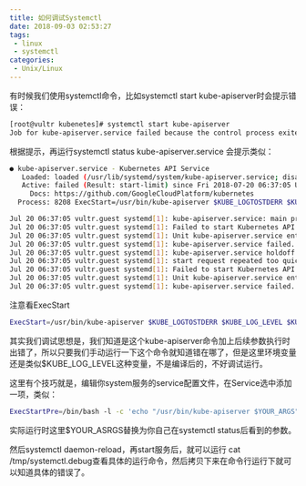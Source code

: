 ```yaml
---
title: 如何调试Systemctl
date: 2018-09-03 02:53:27
tags:
 - linux
 - systemctl
categories:
 - Unix/Linux
---
```


有时候我们使用systemctl命令，比如systemctl start kube-apiserver时会提示错误：
```bash 
[root@vultr kubenetes]# systemctl start kube-apiserver         
Job for kube-apiserver.service failed because the control process exited with error code. See "systemctl status kube-apiserver.service" and "journalctl -xe" for details.
```

根据提示，再运行systemctl status kube-apiserver.service 会提示类似：

```bash
● kube-apiserver.service - Kubernetes API Service
   Loaded: loaded (/usr/lib/systemd/system/kube-apiserver.service; disabled; vendor preset: disabled)
   Active: failed (Result: start-limit) since Fri 2018-07-20 06:37:05 UTC; 1min 17s ago
     Docs: https://github.com/GoogleCloudPlatform/kubernetes
  Process: 8208 ExecStart=/usr/bin/kube-apiserver $KUBE_LOGTOSTDERR $KUBE_LOG_LEVEL $KUBE_ETCD_SERVERS $KUBE_API_ADDRESS $KUBE_API_PORT $KUBELET_PORT $KUBE_ALLOW_PRIV $KUBE_SERVICE_ADDRESSES $KUBE_ADMISSION_CONTROL $KUBE_API_ARGS (code=exited, status=203/EXEC)

Jul 20 06:37:05 vultr.guest systemd[1]: kube-apiserver.service: main process exited, code=exited, status=203/EXEC
Jul 20 06:37:05 vultr.guest systemd[1]: Failed to start Kubernetes API Service.
Jul 20 06:37:05 vultr.guest systemd[1]: Unit kube-apiserver.service entered failed state.
Jul 20 06:37:05 vultr.guest systemd[1]: kube-apiserver.service failed.
Jul 20 06:37:05 vultr.guest systemd[1]: kube-apiserver.service holdoff time over, scheduling restart.
Jul 20 06:37:05 vultr.guest systemd[1]: start request repeated too quickly for kube-apiserver.service
Jul 20 06:37:05 vultr.guest systemd[1]: Failed to start Kubernetes API Service.
Jul 20 06:37:05 vultr.guest systemd[1]: Unit kube-apiserver.service entered failed state.
Jul 20 06:37:05 vultr.guest systemd[1]: kube-apiserver.service failed.
```

注意看ExecStart

```bash
ExecStart=/usr/bin/kube-apiserver $KUBE_LOGTOSTDERR $KUBE_LOG_LEVEL $KUBE_ETCD_SERVERS $KUBE_API_ADDRESS $KUBE_API_PORT $KUBELET_PORT $KUBE_ALLOW_PRIV $KUBE_SERVICE_ADDRESSES $KUBE_ADMISSION_CONTROL $KUBE_API_ARGS
```

其实我们调试思想是，我们知道是这个kube-apiserver命令加上后续参数执行时出错了，所以只要我们手动运行一下这个命令就知道错在哪了，但是这里环境变量还是类似$KUBE_LOG_LEVEL这种变量，不是编译后的，不好调试运行。

这里有个技巧就是，编辑你system服务的service配置文件，在Service选中添加一项，类似：

```bash
ExecStartPre=/bin/bash -l -c 'echo "/usr/bin/kube-apiserver $YOUR_ARGS">/tmp/systemctl.debug'
```

实际运行时这里$YOUR_ASRGS替换为你自己在systemctl status后看到的参数。

然后systemctl daemon-reload，再start服务后，就可以运行 cat /tmp/systemctl.debug查看具体的运行命令，然后拷贝下来在命令行运行下就可以知道具体的错误了。
